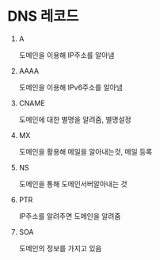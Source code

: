 <h1>DNS 레코드</h1>

1. A

   도메인을 이용해 IP주소를 알아냄

2. AAAA

   도메인을 이용해 IPv6주소를 알아냄

3. CNAME

   도메인에 대한 별명을 알려줌, 별명설정

4. MX

   도메인을 활용해 메일을 알아내는것, 메일 등록

5. NS

   도메인을 통해 도메인서버알아내는 것

6. PTR

   IP주소를 알려주면 도메인을 알려줌

7. SOA

   도메인의 정보를 가지고 있음


